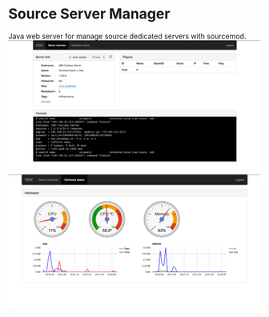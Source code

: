 # Source Server Manager
Java web server for manage source dedicated servers with sourcemod.
![](https://github.com/jlccaires/source-server-manager-java/blob/master/Screen%20Shot%202017-05-20%20at%2020.33.18.png?raw=true)
![](https://github.com/jlccaires/source-server-manager-java/blob/master/Screen%20Shot%202017-05-20%20at%2020.31.56.png?raw=true)
